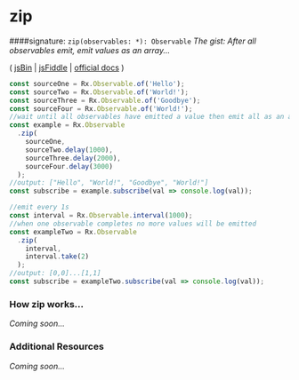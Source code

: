 # zip
####signature: `zip(observables: *): Observable`
*The gist: After all observables emit, emit values as an array...*

( [jsBin](http://jsbin.com/torusemimi/1/edit?js,console) | [jsFiddle](https://jsfiddle.net/qg6qfqLz/8/) | [official docs](http://reactivex.io/rxjs/class/es6/Observable.js~Observable.html#static-method-zip) )

```js
const sourceOne = Rx.Observable.of('Hello');
const sourceTwo = Rx.Observable.of('World!');
const sourceThree = Rx.Observable.of('Goodbye');
const sourceFour = Rx.Observable.of('World!');
//wait until all observables have emitted a value then emit all as an array
const example = Rx.Observable
  .zip(
    sourceOne,
    sourceTwo.delay(1000),
    sourceThree.delay(2000),
    sourceFour.delay(3000)
  );
//output: ["Hello", "World!", "Goodbye", "World!"]
const subscribe = example.subscribe(val => console.log(val));

//emit every 1s
const interval = Rx.Observable.interval(1000);
//when one observable completes no more values will be emitted
const exampleTwo = Rx.Observable
  .zip(
    interval,
    interval.take(2)
  );
//output: [0,0]...[1,1]
const subscribe = exampleTwo.subscribe(val => console.log(val));
```

### How zip works...
*Coming soon...*


### Additional Resources
*Coming soon...*
